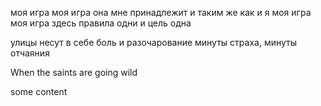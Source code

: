 ﻿моя игра моя игра
она мне принадлежит и таким же как и я
моя игра моя игра
здесь правила одни и цель одна

улицы несут в себе боль и разочарование 
минуты страха, минуты отчаяния 

When the saints are going wild

some content